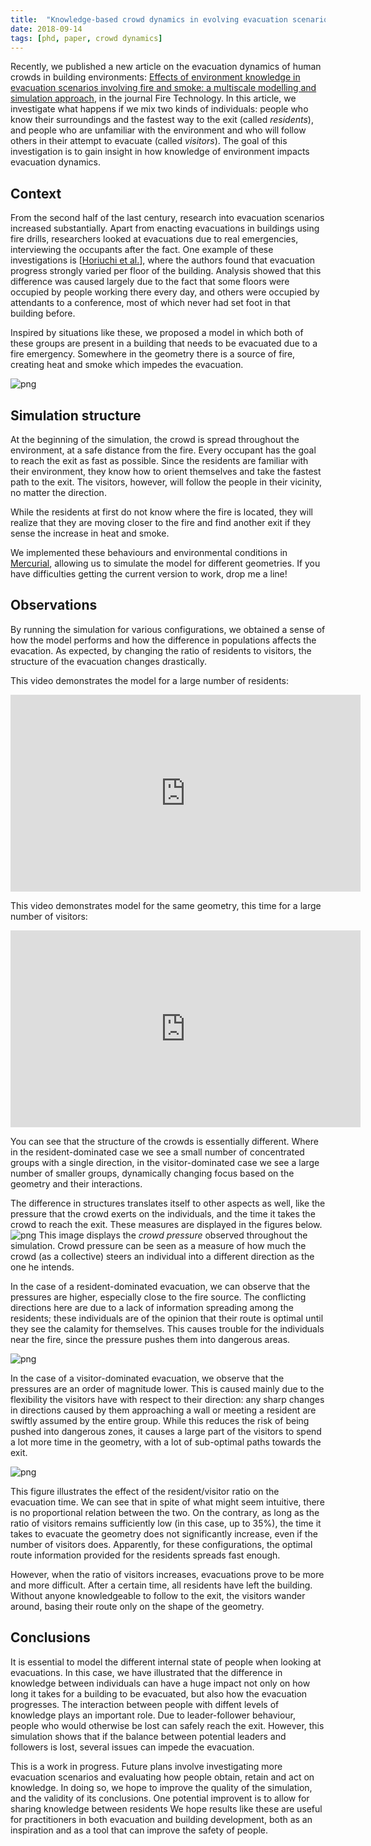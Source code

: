 ```yaml
---
title:  "Knowledge-based crowd dynamics in evolving evacuation scenarios"
date: 2018-09-14
tags: [phd, paper, crowd dynamics]
---
```


Recently, we published a new article on the evacuation dynamics of human crowds in building environments: [Effects of environment knowledge in evacuation scenarios involving fire and smoke: a multiscale modelling and simulation approach](https://link.springer.com/article/10.1007/s10694-018-0743-x), in the journal Fire Technology.
In this article, we investigate what happens if we mix two kinds of individuals: people who know their surroundings and the fastest way to the exit (called *residents*), and people who are unfamiliar with the environment and who will follow others in their attempt to evacuate (called *visitors*). The goal of this investigation is to gain insight in how knowledge of environment impacts evacuation dynamics.
<!--more-->

## Context
From the second half of the last century, research into evacuation scenarios increased substantially. 
Apart from enacting evacuations in buildings using fire drills, researchers looked at evacuations due to real emergencies, interviewing the occupants after the fact. One example of these investigations is \[[Horiuchi et al.](http://www.iafss.org/publications/fss/1/523)\], where the authors found that evacuation progress strongly varied per floor of the building. Analysis showed that this difference was caused largely due to the fact that some floors were occupied by people working there every day, and others were occupied by attendants to a conference, most of which never had set foot in that building before.

Inspired by situations like these, we proposed a model in which both of these groups are present in a building that needs to be evacuated due to a fire emergency.
Somewhere in the geometry there is a source of fire, creating heat and smoke which impedes the evacuation.

![png](/assets/evacuations/global_view.png)

## Simulation structure

At the beginning of the simulation, the crowd is spread throughout the environment, at a safe distance from the fire. Every occupant has the goal to reach the exit as fast as possible. Since the residents are familiar with their environment, they know how to orient themselves and take the fastest path to the exit. The visitors, however, will follow the people in their vicinity, no matter the direction.

While the residents at first do not know where the fire is located, they will realize that they are moving closer to the fire and find another exit if they sense the increase in heat and smoke.

We implemented these behaviours and environmental conditions in [Mercurial](https://github.com/0mar/mercurial), allowing us to simulate the model for different geometries. If you have difficulties getting the current version to work, drop me a line!

## Observations

By running the simulation for various configurations, we obtained a sense of how the model performs and how the difference in populations affects the evacation. As expected, by changing the ratio of residents to visitors, the structure of the evacuation changes drastically. 

This video demonstrates the model for a large number of residents:

<iframe width="560" height="315" src="https://www.youtube.com/embed/o5dKnTY9whY" frameborder="0" allowfullscreen></iframe>

This video demonstrates model for the same geometry, this time for a large number of visitors:

<iframe width="560" height="315" src="https://www.youtube.com/embed/k1Kj4VekveM" frameborder="0" allowfullscreen></iframe>

You can see that the structure of the crowds is essentially different. Where in the resident-dominated case we see a small number of concentrated groups with a single direction, in the visitor-dominated case we see a large number of smaller groups, dynamically changing focus based on the geometry and their interactions.

The difference in structures translates itself to other aspects as well, like the pressure that the crowd exerts on the individuals, and the time it takes the crowd to reach the exit. These measures are displayed in the figures below.
![png](/assets/evacuations/pressure_plot_residents.png)
This image displays the _crowd pressure_ observed throughout the simulation. Crowd pressure can be seen as a measure of how much the crowd (as a collective) steers an individual into a different direction as the one he intends.

In the case of a resident-dominated evacuation, we can observe that the pressures are higher, especially close to the fire source. The conflicting directions here are due to a lack of information spreading among the residents; these individuals are of the opinion that their route is optimal until they see the calamity for themselves. This causes trouble for the individuals near the fire, since the pressure pushes them into dangerous areas.

![png](/assets/evacuations/pressure_plot_visitors.png)

In the case of a visitor-dominated evacuation, we observe that the pressures are an order of magnitude lower. This is caused mainly due to the flexibility the visitors have with respect to their direction: any sharp changes in directions caused by them approaching a wall or meeting a resident are swiftly assumed by the entire group. While this reduces the risk of being pushed into dangerous zones, it causes a large part of the visitors to spend a lot more time in the geometry, with a lot of sub-optimal paths towards the exit.

![png](/assets/evacuations/evac_times.png)

This figure illustrates the effect of the resident/visitor ratio on the evacuation time. We can see that in spite of what might seem intuitive, there is no proportional relation between the two. On the contrary, as long as the ratio of visitors remains sufficiently low (in this case, up to 35%), the time it takes to evacuate the geometry does not significantly increase, even if the number of visitors does. Apparently, for these configurations, the optimal route information provided for the residents spreads fast enough.

However, when the ratio of visitors increases, evacuations prove to be more and more difficult. After a certain time, all residents have left the building. Without anyone knowledgeable to follow to the exit, the visitors wander around, basing their route only on the shape of the geometry.

## Conclusions

It is essential to model the different internal state of people when looking at evacuations.
In this case, we have illustrated that the difference in knowledge between individuals can have a huge impact not only on how long it takes for a building to be evacuated, but also how the evacuation progresses.
The interaction between people with diffent levels of knowledge plays an important role. Due to leader-follower behaviour, people who would otherwise be lost can safely reach the exit. However, this simulation shows that if the balance between potential leaders and followers is lost, several issues can impede the evacuation.

This is a work in progress. Future plans involve investigating more evacuation scenarios and evaluating how people obtain, retain and act on knowledge. In doing so, we hope to improve the quality of the simulation, and the validity of its conclusions.
One potential improvent is to allow for sharing knowledge between residents 
We hope results like these are useful for practitioners in both evacuation and building development, both as an inspiration and as a tool that can improve the safety of people.
